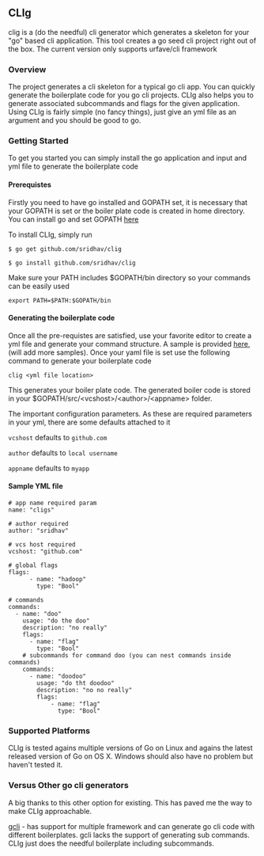 ## CLIg 

clig is a (do the needful) cli generator which generates a skeleton for your "go" based cli application. This tool creates a go seed cli project right out of the box. The current version only supports urfave/cli framework


### Overview

The project generates a cli skeleton for a typical go cli app. You can quickly generate the boilerplate code for you go cli projects. CLIg also helps you to generate associated subcommands and flags for the given application. Using CLIg is fairly simple (no fancy things), just give an yml file as an argument and you should be good to go.


### Getting Started

To get you started you can simply install the go application and input and yml file to generate the boilerplate code


#### Prerequistes

Firstly you need to have go installed and GOPATH set, it is necessary that your GOPATH is set or the boiler plate code is created in home directory. You can install go and set GOPATH [here](https://golang.org/doc/install#install)

To install CLIg, simply run

    $ go get github.com/sridhav/clig

    $ go install github.com/sridhav/clig

Make sure your PATH includes $GOPATH/bin directory so your commands can be easily used

    export PATH=$PATH:$GOPATH/bin


#### Generating the boilerplate code

Once all the pre-requistes are satisfied, use your favorite editor to create a yml file and generate your command structure. A sample is provided [here](https://github.com/sridhav/clig/blob/master/clig.yml.dist), (will add more samples). Once your yaml file is set use the following command to generate your boilerplate code

    clig <yml file location>

This generates your boiler plate code. The generated boiler code is stored in your $GOPATH/src/\<vcshost\>/\<author\>/\<appname\> folder.

The important configuration parameters. As these are required parameters in your yml, there are some defaults attached to it

`vcshost`   defaults to `github.com`

`author`    defaults to `local username` 

`appname`   defaults to `myapp`


#### Sample YML file

```
# app name required param
name: "cligs"

# author required
author: "sridhav"

# vcs host required
vcshost: "github.com"

# global flags
flags:
      - name: "hadoop"
        type: "Bool"

# commands
commands:
  - name: "doo"
    usage: "do the doo"
    description: "no really"
    flags:
      - name: "flag"
        type: "Bool"
    # subcommands for command doo (you can nest commands inside commands)
    commands:
      - name: "doodoo"
        usage: "do tht doodoo"
        description: "no no really"
        flags:
            - name: "flag"
              type: "Bool"
```

### Supported Platforms

CLIg is tested agains multiple versions of Go on Linux and agains the latest released version of Go on OS X. Windows should also have no problem but haven't tested it.


### Versus Other go cli generators

A big thanks to this other option for existing. This has paved me the way to make CLIg approachable.

[gcli](https://github.com/tcnksm/gcli) - has support for multiple framework and can generate go cli code with different boilerplates. gcli lacks the support of generating sub commands. CLIg just does the needful boilerplate including subcommands.

